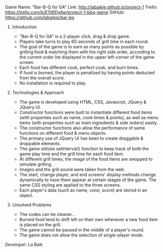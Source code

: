 
Game Name: "Bar-B-Q for GA"
Link: http://labaikie.github.io/project-1
Trello: https://trello.com/b/E106DyAw/project-1-bbq-game
GitHub: https://github.com/labaikie/bar-bq



1. Introduction
    - "Bar-B-Q for GA" is a 2-player click, drag & drop game.
    - Players take turns to play 60 seconds of grill time in each round.
    - The goal of the game is to earn as many points as possible by grilling food & matching them with the right side order, according to the current order list displayed in the upper left-corner of the game screen.
    - Each food has different cook, perfect cook, and burn times.
    - If food is burned, the player is penalized by having points deducted from the overall score.
    - No installation is required to play.

2. Technologies & Approach
    - The game is developed using HTML, CSS, Javascrpt, JQuery & JQuery UI.
    - Constructor functions were built to instantiate different food items (with properties such as name, cook times & points), as well as menu items (with properties such as main ingredients & side orders) easily.
    - The constructor functions also allow the performance of same functions on different food & menu objects.
    - The primary use of JQuery UI has been to create draggable & droppable elements.
    - The game utilizes setInterval() function to keep track of both the game play time and the grill time for each food item.
    - At different grill times, the image of the food items are swopped to simulate grilling.
    - Images and the grill sound were taken from the web.
    - The start, change player, and end screens' display methods change dynamically to have them appear at certain stages of the game. The same CSS styling are applied to the three screens.
    - Each player's data (such as name, color, score) are stored in an object.

3. Unsolved Problems
    - The codes can be cleaner...
    - Burned food tend to shift left on their own whenever a new food item is placed on the grill.
    - The game cannot be paused in the middle of a player's round.
    - The game does not allow the selection of single-player mode.



Developer: La Baik
